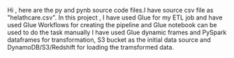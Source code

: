 Hi , here are the py and pynb source code files.I have source csv file as "helathcare.csv". 
In this project , I have used Glue for my ETL job and have used Glue Workflows for creating the pipeline and Glue notebook can be used to do the task manually 
I have used Glue dynamic frames and PySpark dataframes for transformation, S3 bucket as the initial data source and DynamoDB/S3/Redshift for loading the tramsformed data.

